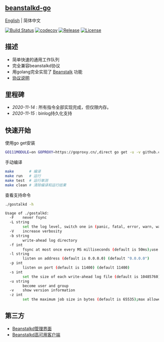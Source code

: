 ## [beanstalkd-go](https://github.com/gostalk/gostalkd)

[English](readme-en.md) | 简体中文

[![Build Status](https://travis-ci.org/gostalk/gostalkd.svg?branch=main)](https://travis-ci.org/gostalk/gostalkd.svg?branch=main)
[![codecov](https://codecov.io/gh/gostalk/gostalkd/branch/main/graph/badge.svg)](https://codecov.io/gh/gostalk/gostalkd)
[![Release](https://img.shields.io/github/release/gostalk/gostalkd.svg?label=Release)](https://github.com/gostalk/gostalkd/releases)
[![License](https://img.shields.io/github/license/gostalk/gostalkd)](https://github.com/gostalk/gostalkd)

## 描述

- 简单快速的通用工作队列
- 完全兼容beanstalkd协议
- 用golang完全实现了 [Beanstalk](https://github.com/beanstalkd/beanstalkd) 功能
- [协议说明](doc/protocol.zh-CN.md)

## 里程碑

- *2020-11-14* : 所有指令全部实现完成，但仅限内存。
- *2020-11-15* : binlog持久化支持

## 快速开始

使用go get安装

```bash
GO111MODULE=on GOPROXY=https://goproxy.cn/,direct go get -u -v github.com/gostalk/gostalkd
```

手动编译

```bash
make       # 编译
make run   # 运行
make test  # 运行单测
make clean # 清除编译和运行结果
```

查看支持命令

```bash
./gostalkd -h
```

```bash
Usage of ./gostalkd:
  -F    never fsync
  -L string
        set the log level, switch one in (panic, fatal, error, warn, waring, info, debug, trace) (default "warn")
  -V    increase verbosity
  -b string
        write-ahead log directory
  -f int
        fsync at most once every MS milliseconds (default is 50ms);use -f0 for "always fsync" (default 50)
  -l string
        listen on address (default is 0.0.0.0) (default "0.0.0.0")
  -p int
        listen on port (default is 11400) (default 11400)
  -s int
        set the size of each write-ahead log file (default is 10485760);will be rounded up to a multiple of 4096 bytes (default 10485760)
  -u string
        become user and group
  -v    show version information
  -z int
        set the maximum job size in bytes (default is 65535);max allowed is 1073741824 bytes (default 65535)
```

## 第三方

- [Beanstalkd管理界面](https://github.com/xuri/aurora)
- [Beanstalkd高可用客户端](https://github.com/tal-tech/go-queue) 